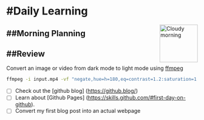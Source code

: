 <h1>#Daily Learning</h1>

<img alt="Cloudy morning" src="https://octodex.github.com/images/cloud.jpg" width="100" align="right">

<h2>##Morning Planning</h2>
<h2>##Review</h2>

Convert an image or video from dark mode to light mode using [ffmpeg](https://www.ffmpeg.org)

```bash
ffmpeg -i input.mp4 -vf "negate,hue=h=180,eq=contrast=1.2:saturation=1.1" output.mp4
```
-[ ] Check out the [github blog] (https://github.blog/) </br>
-[ ] Learn about [Github Pages] (https://skills.github.com/#first-day-on-github).</br>
-[ ] Convert my first blog post into an actual webpage </br>
